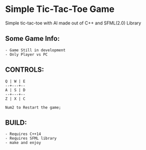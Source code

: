 # Simple Tic-Tac-Toe Game

Simple tic-tac-toe with AI made out of C++ and SFML(2.0) Library

## Some Game Info:
	- Game Still in development
	- Only Player vs PC

## CONTROLS: 
	Q | W | E
	--+---+--
	A | S | D
	--+---+--
	Z | X | C

	Num2 to Restart the game;

## BUILD:
	- Requires C++14 
	- Requires SFML library
	- make and enjoy
